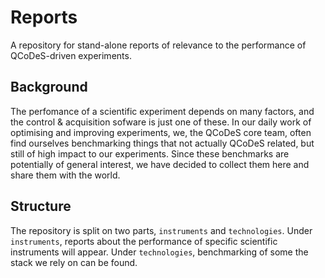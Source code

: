 # Reports
A repository for stand-alone reports of relevance to the performance of QCoDeS-driven experiments.

## Background

The perfomance of a scientific experiment depends on many factors, and the control & acquisition sofware is just one of these. In our daily work of optimising and improving experiments, we, the QCoDeS core team, often find ourselves benchmarking things that not actually QCoDeS related, but still of high impact to our experiments. Since these benchmarks are potentially of general interest, we have decided to collect them here and share them with the world.


## Structure

The repository is split on two parts, `instruments` and `technologies`. Under `instruments`, reports about the performance of specific scientific instruments will appear. Under `technologies`, benchmarking of some the stack we rely on can be found.
